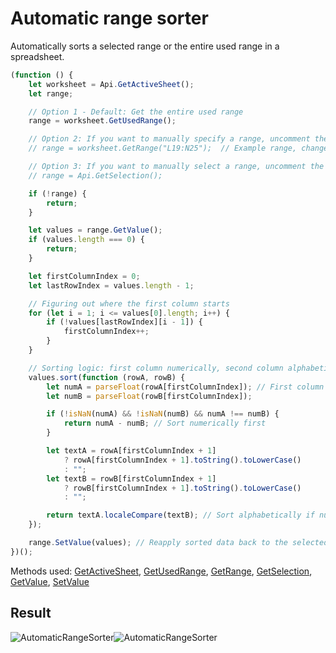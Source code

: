 # Automatic range sorter

Automatically sorts a selected range or the entire used range in a spreadsheet.

<!-- This code snippet is shown in the screenshot. -->

<!-- eslint-skip -->

```ts
(function () {
    let worksheet = Api.GetActiveSheet();
    let range;

    // Option 1 - Default: Get the entire used range
    range = worksheet.GetUsedRange();

    // Option 2: If you want to manually specify a range, uncomment the line below:
    // range = worksheet.GetRange("L19:N25");  // Example range, change as needed

    // Option 3: If you want to manually select a range, uncomment the line below:
    // range = Api.GetSelection();

    if (!range) {
        return;
    }

    let values = range.GetValue();
    if (values.length === 0) {
        return;
    }

    let firstColumnIndex = 0;
    let lastRowIndex = values.length - 1;

    // Figuring out where the first column starts
    for (let i = 1; i <= values[0].length; i++) {
        if (!values[lastRowIndex][i - 1]) {
            firstColumnIndex++;
        }
    }

    // Sorting logic: first column numerically, second column alphabetically
    values.sort(function (rowA, rowB) {
        let numA = parseFloat(rowA[firstColumnIndex]); // First column
        let numB = parseFloat(rowB[firstColumnIndex]);

        if (!isNaN(numA) && !isNaN(numB) && numA !== numB) {
            return numA - numB; // Sort numerically first
        }

        let textA = rowA[firstColumnIndex + 1]
            ? rowA[firstColumnIndex + 1].toString().toLowerCase()
            : "";
        let textB = rowB[firstColumnIndex + 1]
            ? rowB[firstColumnIndex + 1].toString().toLowerCase()
            : "";

        return textA.localeCompare(textB); // Sort alphabetically if numbers are the same
    });

    range.SetValue(values); // Reapply sorted data back to the selected range
})();
```

Methods used: [GetActiveSheet](../../../../office-api/usage-api/spreadsheet-api/Api/Methods/GetActiveSheet.md), [GetUsedRange](../../../../office-api/usage-api/spreadsheet-api/ApiWorksheet/Methods/GetUsedRange.md), [GetRange](../../../../office-api/usage-api/spreadsheet-api/ApiWorksheet/Methods/GetRange.md), [GetSelection](../../../../office-api/usage-api/spreadsheet-api/Api/Methods/GetSelection.md), [GetValue](../../../../office-api/usage-api/spreadsheet-api/ApiRange/Methods/GetValue.md), [SetValue](../../../../office-api/usage-api/spreadsheet-api/ApiRange/Methods/SetValue.md)

## Result

<!-- imgpath -->

![AutomaticRangeSorter](/assets/images/plugins/automatic-range-sorter.png#gh-light-mode-only)![AutomaticRangeSorter](/assets/images/plugins/automatic-range-sorter.dark.png#gh-dark-mode-only)